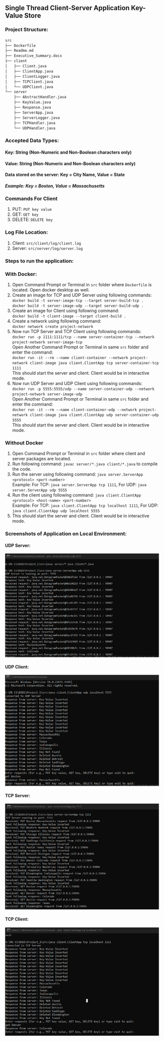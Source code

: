 ## Single Thread Client-Server Application Key-Value Store

### Project Structure: 

```bash
src
├── Dockerfile
├── Readme.md
├── Executive_Summary.docx
├── client
│   ├── Client.java
│   ├── ClientApp.java
│   ├── ClientLogger.java
│   ├── TCPClient.java
│   └── UDPClient.java
└── server
    ├── AbstractHandler.java
    ├── KeyValue.java
    ├── Response.java
    ├── ServerApp.java
    ├── ServerLogger.java
    ├── TCPHandler.java
    └── UDPHandler.java
```
### Accepted Data Types:
#### Key: String (Non-Numeric and Non-Boolean characters only)
#### Value: String (Non-Numeric and Non-Boolean characters only)

#### Data stored on the server: Key = City Name, Value = State
##### Example: Key = Boston, Value = Massachusetts

### Commands For Client
1. PUT: `PUT key value`
2. GET: `GET key`
3. DELETE: `DELETE key`

### Log File Location: 
1. Client: `src/client/log/client.log`
2. Server: `src/server/log/server.log`

### Steps to run the application:
### With Docker:
1. Open Command Prompt or Terminal in `src` folder where `Dockerfile` is located. Open docker desktop as well. 
2. Create an image for TCP and UDP Server using following commands:  
    `docker build -t server-image-tcp --target server-build-tcp .`  
    `docker build -t server-image-udp --target server-build-udp .`
3. Create an image for Client using following command:  
   `docker build -t client-image --target client-build .`
4. Create a network using following command:  
   `docker network create project-network`
5. Now run TCP Server and TCP Client using following commands:  
   `docker run -p 1111:1111/tcp --name server-container-tcp --network project-network server-image-tcp`  
   Open Another Command Prompt or Terminal in same `src` folder and enter the command:  
   `docker run -it --rm --name client-container --network project-network client-image java client.ClientApp tcp server-container-tcp 1111`  
    This should start the server and client. Client would be in interactive mode. 
6. Now run UDP Server and UDP Client using following commands:  
   `docker run -p 5555:5555/udp --name server-container-udp --network project-network server-image-udp`  
   Open Another Command Prompt or Terminal in same `src` folder and enter the command:  
   `docker run -it --rm --name client-container-udp --network project-network client-image java client.ClientApp udp server-container-udp 5555`  
   This should start the server and client. Client would be in interactive mode. 


### Without Docker
1. Open Command Prompt or Terminal in `src` folder where client and server packages are located. 
2. Run following command: `javac server/*.java client/*.java` to compile the code.
3. Run the server using following command: `java server.ServerApp <protocol> <port-number>`  
    Example: For TCP: `java server.ServerApp tcp 1111`, For UDP: `java server.ServerApp udp 5555`
4. Run the client using following command: `java client.ClientApp <protocol> <host-name> <port-number>`  
    Example: For TCP: `java client.ClientApp tcp localhost 1111`, For UDP: `java client.ClientApp udp localhost 5555`
5. This should start the server and client. Client would be in interactive mode.

### Screenshots of Application on Local Environment:
#### UDP Server: 
![img.png](screenshots/udp_server.png)
#### UDP Client:
![img.png](screenshots/udp_client.png)
#### TCP Server: 
![img.png](screenshots/tcp_server.png)
#### TCP Client:
![img.png](screenshots/tcp_client.png)

